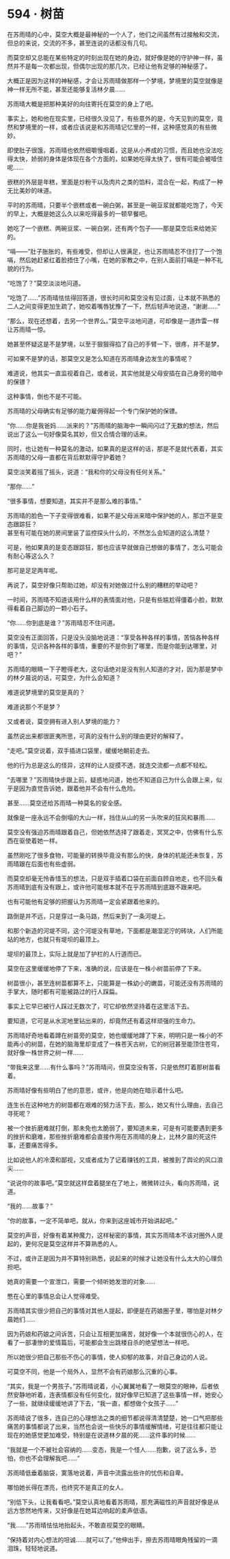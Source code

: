 # 594 · 树苗

在苏雨晴的心中，莫空大概是最神秘的一个人了，他们之间虽然有过接触和交流，但总的来说，交流的不多，甚至连说的话都没有几句。

而莫空却又总能在某些特定的时刻出现在她的身边，就好像是她的守护神一样，虽然并不是每一次都出现，但偶尔出现的那几次，已经让他有足够的神秘感了。

大概正是因为这样的神秘感，才会让苏雨晴做那样一个梦境，梦境里的莫空就像是神一样无所不能，甚至还能够复活林夕晨……

苏雨晴大概是把那种美好的向往寄托在莫空的身上了吧。

事实上，她和他在现实里，已经很久没见了，有些意外的是，今天见到的莫空，竟然和梦境里的一样，或者应该说是和苏雨晴记忆里的一样，这种感觉真的有些微妙。

即使肚子很饿，苏雨晴也依然细嚼慢咽着，这是从小养成的习惯，而且她也没法吃得太快，娇弱的身体是体现在各个方面的，如果她吃得太快了，很有可能会被噎住呢……

嵌糕的外层是年糕，里面是炒粉干以及肉片之类的馅料，混合在一起，构成了一种无比美妙的味道。

平时的苏雨晴，只要半个嵌糕或者一碗白粥，甚至是一碗豆浆就都能吃饱了，今天的早上，大概是她这么久以来吃得最多的一顿早餐吧。

她吃了一个嵌糕、两碗豆浆、一碗白粥，还有两个包子——那是莫空后来给她买的。

“嗝——”肚子胀胀的，有些难受，但却让人很满足，也让苏雨晴忍不住打了一个饱嗝，然后她赶紧红着脸捂住了小嘴，在她的家教之中，在别人面前打嗝是一种不礼貌的行为。

“吃饱了？”莫空淡淡地问道。

“吃饱了……”苏雨晴怯怯得回答道，很长时间和莫空没有见过面，让本就不熟悉的二人之间变得更加生疏了，她咬着嘴唇犹豫了一下，然后轻声地说道，“谢谢……”

“那么，现在还想着，去另一个世界么。”莫空平淡地问道，可却像是一道炸雷一样让苏雨晴一惊。

她甚至怀疑这是不是梦境，以至于狠狠得掐了自己的手臂一下，很疼，并不是梦。

可如果不是梦的话，那莫空又是怎么知道在苏雨晴身边发生的事情呢？

难道说，他其实一直监视着自己，或者说，其实他就是父母安插在自己身旁的暗中的保镖？

这种事情，倒也不是不可能。

苏雨晴的父母确实有足够的能力雇佣得起一个专门保护她的保镖。

“你……你是我爸妈……派来的？”苏雨晴的脑海中一瞬间闪过了无数的想法，然后说出了这么一句好像莫名其妙，但又合情合理的话来。

同时，也让她有一种莫名的激动，如果真的是这样的话，那是不是就代表着，其实苏雨晴的父母一直都在背后默默得守护着她？

莫空淡笑着摇了摇头，说道：“我和你的父母没有任何关系。”

“那你……”

“很多事情，想要知道，其实并不是那么难的事情。”

苏雨晴的脸色一下子变得很难看，如果不是父母派来暗中保护她的人，那岂不是变态跟踪狂？\
甚至有可能在她的房间里装了监控探头什么的，不然怎么会知道的这么清楚？

可是，他如果真的是变态跟踪狂，那也应该早就做自己想做的事情了，怎么可能会有耐心等这么久？

那可是足足两年呢。

再说了，莫空好像只帮助过她，却没有对她做过什么别的糟糕的举动吧？

一时间，苏雨晴不知道该用什么样的表情面对他，只是有些尴尬得僵着小脸，默默得看着自己脚边的一颗小石子。

“你……你到底是谁？”苏雨晴忍不住问道。

莫空没有正面回答，只是没头没脑地说道：“享受各种各样的事情，苦恼各种各样的事情，见识各种各样的事情，重要的不是你到了哪里，而是你能到达哪里，对吧？”

苏雨晴的眼睛一下子瞪得老大，这句话绝对是没有别人知道的才对，因为那是梦中的林夕晨说的话，可莫空，为什么会知道？

难道说梦境里的莫空是真的？

难道说那个不是梦？

又或者说，莫空拥有进入别人梦境的能力？

虽然说出来都很匪夷所思，可真的没有什么别的理由更好的解释了。

“走吧。”莫空说着，双手插进口袋里，缓缓地朝前走去。

他的行为总是这么的怪异，这样的让人捉摸不透，就连交流都一点都不轻松。

“去哪里？”苏雨晴快步跟上前，疑惑地问道，她也不知道自己为什么会跟上来，似乎是因为直觉告诉她，跟着他并不会有什么危险。

甚至……莫空还给苏雨晴一种莫名的安全感。

就像是一座永远不会倒塌的大山一样，挡住从山的另一头吹来的狂风和暴雨……

莫空没有强迫苏雨晴跟着自己，但她依然选择了跟着走，冥冥之中，仿佛有什么东西在驱使着她一样。

虽然刚吃了很多食物，可能量的转换毕竟没有那么的快，身体的机能还未恢复，苏雨晴跟在后面也有些虚弱。

而莫空却毫无怜香惜玉的想法，只是双手插着口袋在前面自顾自地走，也不回头看苏雨晴到底有没有跟上，或许他可能根本就不在乎苏雨晴到底跟不跟来吧。

也有可能他有足够的把握认为苏雨晴一定会紧跟着他来的。

路倒是并不远，只是穿过一条马路，然后来到了一条河堤上。

和那个新造的河堤不同，这个河堤没有草地，下面都是潮湿泥泞的砖块，人们所能站的地方，也就只有堤坝的最顶上。

堤坝的最顶上，实际上就是加了护栏的人行道而已。

莫空在这里缓缓地停了下来，准确的说，应该是在一株小树苗前停了下来。

树苗很小，甚至连树苗都算不上，只能算是一株幼小的嫩苗，可能还没有苏雨晴的手掌大，随时都有可能被路过的行人踩扁。

事实上它早已被行人踩过无数次了，可它却依然坚持着在这里活下去。

要知道，它可是从水泥地里钻出来的，却竟然还有着这样顽强的生命力。

苏雨晴好奇地看着蹲在树苗旁的莫空，她也缓缓地蹲了下来，明明只是一株小的不能再小的树苗，在她的脑海里却变成了一株苍天古树，它的树冠甚至能顶住苍穹，就好像一株世界之树一样……

“带我来这里……有什么事吗？”苏雨晴问，但莫空没有答，只是依然盯着那树苗看着。

苏雨晴好像有些明白了他的意思，或许，他是向她在暗示着什么吧。

连生长在这种地方的树苗都在艰难的努力活下去，那么，她又有什么理由，去自己寻死呢？

被一个挫折磨难就打倒，那未免也太脆弱了，要知道未来，可是有可能要遇到更多的挫折和磨难，那些挫折磨难都会直接作用在苏雨晴的身上，比林夕晨的死这件事，还要痛苦得多。

比如说他人的冷漠和鄙视，又或者成为了记着赚钱的工具，被推到了舆论的风口浪尖……

“说说你的故事吧。”莫空就这样盘着腿坐在了地上，微微转过头，看向苏雨晴，说道。

“我的……故事？”

“你的故事，一定不简单吧，就从，你来到这座城市开始讲起吧。”

莫空的声音，好像有着某种魔力，这样秘密的事情，其实苏雨晴本不该对圈外人提起的，更何况是莫空这样并不算熟悉的人。

不过，或许正是因为并不算特别熟悉，说起来的时候才让她没有什么太大的心理负担吧。

她真的需要一个宣泄口，需要一个倾听她发泄的对象……

憋在心里的事情总会让人觉得难受。

苏雨晴其实很少把自己的事情对其他人提起，即便是在药娘圈子里，哪怕是对林夕晨她们……

因为药娘和药娘之间诉苦，只会让互相更加痛苦，就好像一个本就很伤心的人，在看了一部凄惨的爱情篇后，可能都会生出跳楼自杀的绝望想法一样吧。

所以她很少把自己那些不伤心的事情，使人抑郁的故事，对自己身边的人说。

可莫空不同，他是一个局外人，显然不会有药娘那么沉重的心事。

“其实，我是一个男孩子。”苏雨晴说着，小心翼翼地看了一眼莫空的眼神，后者依然安静地听着，连表情都没有任何变化，就好像早已知道了这些事情一样，她安心了一些，就继续缓缓地讲了下去，“我一直，都想做个女孩子……”

苏雨晴说了很多，连自己的心理想法之类的细节都说得清清楚楚，她一口气把那些痛苦的事情都说了出来，当然也会说一些快乐的事情缓解情绪，可是往往都只能让现在的她感觉更加难受，特别是在说道林夕晨的死……这件事的时候……

“我就是一个不被社会容纳的……变态，我是一个怪人……抱歉，说了这么多，恐怕，你也不会理解我吧……”

苏雨晴低垂着脑袋，寞落地说着，声音中流露出些许的忧伤和自卑。

哪怕她长得在漂亮，也终究不是真正的女人。

“别低下头，让我看看吧。”莫空认真地看着苏雨晴，那充满磁性的声音就好像是从远方悠然地传来，又好像是在她耳边响起的柔声低语。

“我……”苏雨晴怯怯地抬起头，不敢直视莫空的眼睛。

“保持着对内心想法的坦诚……就可以了。”他伸出手，擦去苏雨晴眼角残留的一滴泪珠，轻轻地说道。
